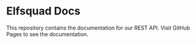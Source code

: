 # Elfsquad Docs
This repository contains the documentation for our REST API. Visit GitHub Pages to see the documentation.